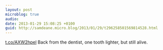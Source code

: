 ```yaml
---
layout: post
microblog: true
audio: 
date: 2013-01-29 15:08:25 +0100
guid: http://samdeane.micro.blog/2013/01/29/t296258501569814528.html
---
```

[t.co/AXW2hpel](http://t.co/AXW2hpel) Back from the dentist, one tooth lighter, but still alive.

